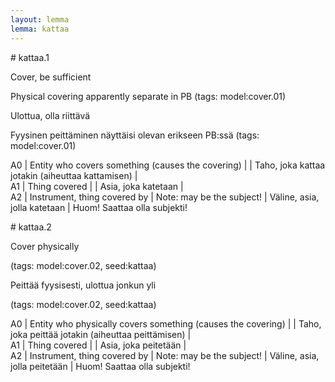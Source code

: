 ```yaml
---
layout: lemma
lemma: kattaa
---
```


<div class="sense">
# <span class="sensename">kattaa.1</span>

<span class="description">Cover, be sufficient</span>

Physical covering apparently separate in PB (tags: model:cover.01)

<span class="description">Ulottua, olla riittävä</span>

Fyysinen peittäminen näyttäisi olevan erikseen PB:ssä (tags: model:cover.01)

A0 | Entity who covers something (causes the covering) |   | Taho, joka kattaa jotakin (aiheuttaa kattamisen) |  
A1 | Thing covered |   | Asia, joka katetaan |  
A2 | Instrument, thing covered by | Note: may be the subject! | Väline, asia, jolla katetaan | Huom! Saattaa olla subjekti!

</div>

<div class="sense">
# <span class="sensename">kattaa.2</span>

<span class="description">Cover physically</span>

(tags: model:cover.02, seed:kattaa)

<span class="description">Peittää fyysisesti, ulottua jonkun yli</span>

(tags: model:cover.02, seed:kattaa)

A0 | Entity who physically covers something (causes the covering) |   | Taho, joka peittää jotakin (aiheuttaa peittämisen) |  
A1 | Thing covered |   | Asia, joka peitetään |  
A2 | Instrument, thing covered by | Note: may be the subject! | Väline, asia, jolla peitetään | Huom! Saattaa olla subjekti!

</div>

